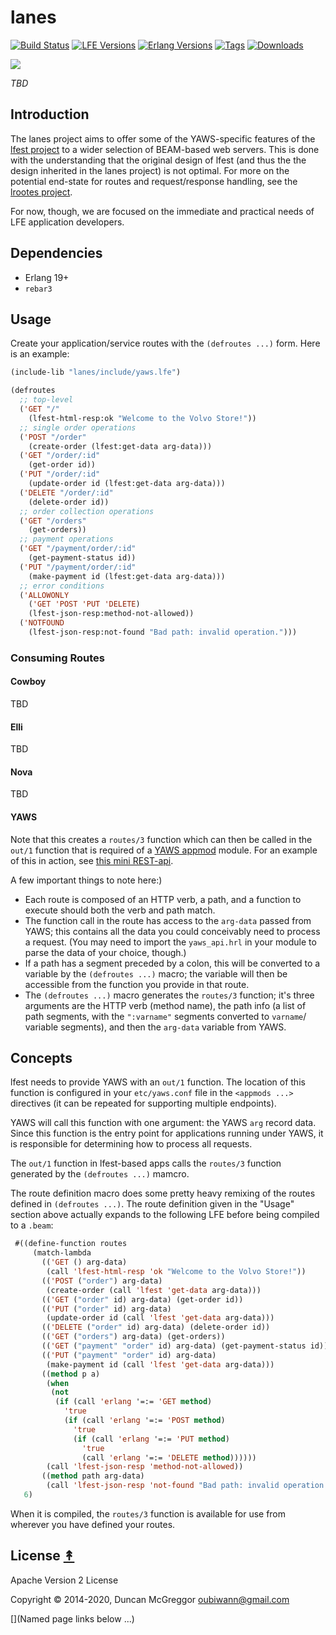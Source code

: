 # lanes

[![Build Status][travis badge]][travis]
[![LFE Versions][lfe badge]][lfe]
[![Erlang Versions][erlang badge]][versions]
[![Tags][github tags badge]][github tags]
[![Downloads][hex downloads]][hex package]

[![][logo]][logo-large]

*TBD*


## Introduction

The lanes project aims to offer some of the YAWS-specific features of the [lfest project](https://github.com/lfex/lfest) to a wider selection of BEAM-based web servers. This is done with the understanding that the original design of lfest (and thus the the design inherited in the lanes project) is not optimal. For more on the potential end-state for routes and request/response handling, see the [lrootes project](https://github.com/lfe-mug/lrootes).

For now, though, we are focused on the immediate and practical needs of LFE application developers.

## Dependencies

* Erlang 19+
* `rebar3`


## Usage

Create your application/service routes with the ``(defroutes ...)`` form.
Here is an example:

```cl
(include-lib "lanes/include/yaws.lfe")

(defroutes
  ;; top-level
  ('GET "/"
    (lfest-html-resp:ok "Welcome to the Volvo Store!"))
  ;; single order operations
  ('POST "/order"
    (create-order (lfest:get-data arg-data)))
  ('GET "/order/:id"
    (get-order id))
  ('PUT "/order/:id"
    (update-order id (lfest:get-data arg-data)))
  ('DELETE "/order/:id"
    (delete-order id))
  ;; order collection operations
  ('GET "/orders"
    (get-orders))
  ;; payment operations
  ('GET "/payment/order/:id"
    (get-payment-status id))
  ('PUT "/payment/order/:id"
    (make-payment id (lfest:get-data arg-data)))
  ;; error conditions
  ('ALLOWONLY
    ('GET 'POST 'PUT 'DELETE)
    (lfest-json-resp:method-not-allowed))
  ('NOTFOUND
    (lfest-json-resp:not-found "Bad path: invalid operation.")))
```

### Consuming Routes

#### Cowboy

TBD

#### Elli

TBD

#### Nova

TBD

#### YAWS

Note that this creates a ``routes/3`` function which can then be called
in the ``out/1`` function that is required of a [YAWS appmod](http://yaws.hyber.org/appmods.yaws) module.
For an example of this in action, see [this mini REST-api](https://github.com/lfex/yaws-rest-starter/blob/master/src/yrests-store-3.lfe).

A few important things to note here:) 

* Each route is composed of an HTTP verb, a path, and a function to execute
  should both the verb and path match.
* The function call in the route has access to the ``arg-data`` passed from
  YAWS; this contains all the data you could conceivably need to process a
  request. (You may need to import the ``yaws_api.hrl`` in your module to
  parse the data of your choice, though.)
* If a path has a segment preceded by a colon, this will be converted to a
  variable by the ``(defroutes ...)`` macro; the variable will then be
  accessible from the function you provide in that route.
* The ``(defroutes ...)`` macro generates the ``routes/3`` function; it's
  three arguments are the HTTP verb (method name), the path info (a list of
  path segments, with the ``":varname"`` segments converted to ``varname``/
  variable segments), and then the ``arg-data`` variable from YAWS.


## Concepts

lfest needs to provide YAWS with an ``out/1`` function. The location of this
function is configured in your ``etc/yaws.conf`` file in the
``<appmods ...>`` directives (it can be repeated for supporting multiple
endpoints).

YAWS will call this function with one argument: the YAWS ``arg`` record
data. Since this function is the entry point for applications running under
YAWS, it is responsible for determining how to process all requests.

The ``out/1`` function in lfest-based apps calls the ``routes/3`` function
generated by the ``(defroutes ...)`` mamcro.

The route definition macro does some pretty heavy remixing of the routes
defined in ``(defroutes ...)``. The route definition given in the "Usage"
section above actually expands to the following LFE before being compiled to
a ``.beam``:

```cl
 #((define-function routes
     (match-lambda
       (('GET () arg-data)
        (call 'lfest-html-resp 'ok "Welcome to the Volvo Store!"))
       (('POST ("order") arg-data)
        (create-order (call 'lfest 'get-data arg-data)))
       (('GET ("order" id) arg-data) (get-order id))
       (('PUT ("order" id) arg-data)
        (update-order id (call 'lfest 'get-data arg-data)))
       (('DELETE ("order" id) arg-data) (delete-order id))
       (('GET ("orders") arg-data) (get-orders))
       (('GET ("payment" "order" id) arg-data) (get-payment-status id))
       (('PUT ("payment" "order" id) arg-data)
        (make-payment id (call 'lfest 'get-data arg-data)))
       ((method p a)
        (when
         (not
          (if (call 'erlang '=:= 'GET method)
            'true
            (if (call 'erlang '=:= 'POST method)
              'true
              (if (call 'erlang '=:= 'PUT method)
                'true
                (call 'erlang '=:= 'DELETE method))))))
        (call 'lfest-json-resp 'method-not-allowed))
       ((method path arg-data)
        (call 'lfest-json-resp 'not-found "Bad path: invalid operation."))))
   6)
```

When it is compiled, the ``routes/3`` function is available for use from
wherever you have defined your routes.

## License [&#x219F;](#contents)

Apache Version 2 License

Copyright © 2014-2020, Duncan McGreggor <oubiwann@gmail.com>


[](Named page links below ...)

[logo]: resources/images/Banners-And-Confetti.png
[logo-large]: resources/images/Banners-And-Confetti.png
[org]: https://github.com/lfex
[github]: https://github.com/lfex/lfest
[gitlab]: https://gitlab.com/lfex/lfest
[travis]: https://travis-ci.org/lfex/lfest
[travis badge]: https://img.shields.io/travis/lfex/lfest.svg
[lfe]: https://github.com/rvirding/lfe
[lfe badge]: https://img.shields.io/badge/lfe-1.3.0-blue.svg
[erlang badge]: https://img.shields.io/badge/erlang-17.5%20to%2022.0-blue.svg
[versions]: https://github.com/lfex/lfest/blob/master/.travis.yml
[github tags]: https://github.com/lfex/lfest/tags
[github tags badge]: https://img.shields.io/github/tag/lfex/lfest.svg
[github downloads]: https://img.shields.io/github/downloads/lfex/lfest/total.svg
[hex badge]: https://img.shields.io/hexpm/v/lfest.svg?maxAge=2592000
[hex package]: https://hex.pm/packages/lfest
[hex downloads]: https://img.shields.io/hexpm/dt/lfest.svg
